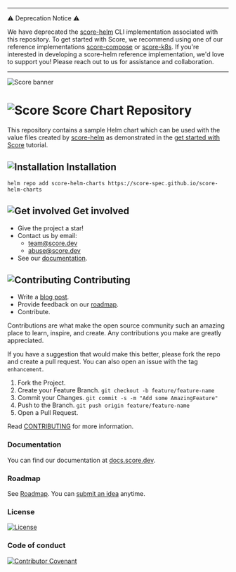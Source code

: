 
---

:warning: Deprecation Notice :warning:

We have deprecated the [score-helm](https://github.com/score-spec/score-helm) CLI implementation associated with this repository. To get started with Score, we recommend using one of our reference implementations [score-compose](https://github.com/score-spec/score-compose) or [score-k8s](https://github.com/score-spec/score-k8s). If you're interested in developing a score-helm reference implementation, we'd love to support you! Please reach out to us for assistance and collaboration.

---


![Score banner](docs/images/banner.png)

# ![Score](docs/images/logo.svg) Score Chart Repository

This repository contains a sample Helm chart which can be used with the value files created by [score-helm](https://github.com/score-spec/score-helm) as demonstrated in the [get started with Score](https://score.dev/blog/get-started-with-score-docker-compose-to-helm) tutorial.

## ![Installation](docs/images/install.svg) Installation

`helm repo add score-helm-charts https://score-spec.github.io/score-helm-charts`

## ![Get involved](docs/images/get-involved.svg) Get involved

- Give the project a star!
- Contact us by email:
  - team@score.dev
  - abuse@score.dev
- See our [documentation](https://docs.score.dev).

## ![Contributing](docs/images/contributing.svg) Contributing

- Write a [blog post](https://score.dev/blog).
- Provide feedback on our [roadmap](https://github.com/orgs/score-spec/projects).
- Contribute.

Contributions are what make the open source community such an amazing place to learn, inspire, and create. Any contributions you make are greatly appreciated.

If you have a suggestion that would make this better, please fork the repo and create a pull request. You can also open an issue with the tag `enhancement`.

1. Fork the Project.
2. Create your Feature Branch. `git checkout -b feature/feature-name`
3. Commit your Changes. `git commit -s -m "Add some AmazingFeature"`
4. Push to the Branch. `git push origin feature/feature-name`
5. Open a Pull Request.

Read [CONTRIBUTING](CONTRIBUTING.md) for more information.

### Documentation

You can find our documentation at [docs.score.dev](https://docs.score.dev/docs).

### Roadmap

See [Roadmap](https://github.com/score-spec/spec/blob/main/roadmap.md). You can [submit an idea](https://github.com/score-spec/spec/blob/main/roadmap.md#get-involved) anytime.

### License

[![License](https://img.shields.io/badge/License-Apache_2.0-blue.svg)](https://opensource.org/licenses/Apache-2.0)

### Code of conduct

[![Contributor Covenant](https://img.shields.io/badge/Contributor%20Covenant-2.1-4baaaa.svg)](CODE_OF_CONDUCT.md)
